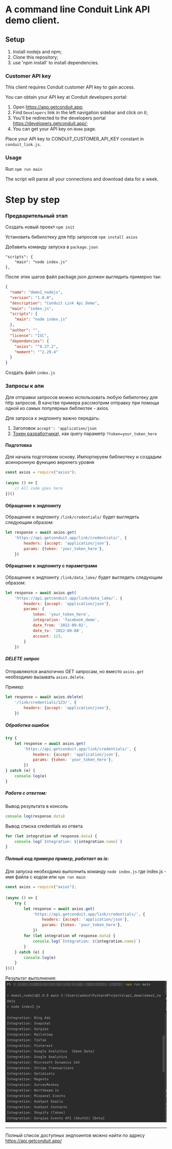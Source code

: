 # A command line Conduit Link API demo client.

## Setup

1. Install nodejs and npm;
2. Clone this repository;
3. use 'npm install' to install dependencies.

### Customer API key

This client requires Conduit customer API key to gain access.

You can obtain your API key at Conduit developers portal:
1. Open https://app.getconduit.app;
2. Find `Developers` link in the left navigation sidebar and click on it;
3. You'll be redirected to the developers portal https://developers.getconduit.app/;
4. You can get your API key on `Home` page.

Place your API key to CONDUIT_CUSTOMER_API_KEY constant in `conduit_link.js`.

### Usage

Run `npm run main`

The script will parse all your connections and download data for a week.

# Step by step

### Предварительный этап

Создать новый проект
`npm init`

Установить бибилотеку для http запросов
`npm install axios`

Добавить команду запуска в `package.json`

```
"scripts": {
    "main": "node index.js"
},
```

После этих шагов файл package.json должен выглядить примерно так:

```json
{
  "name": "demo1_nodejs",
  "version": "1.0.0",
  "description": "Conduit Link Api Demo",
  "main": "index.js",
  "scripts": {
    "main": "node index.js"
  },
  "author": "",
  "license": "ISC",
  "dependencies": {
    "axios": "^0.27.2",
    "moment": "^2.29.4"
  }
}
```

Создать файл `index.js`

### Запросы к апи

Для отправки запросов можно использовать любую бибилотеку для http запросов.
В качстве примера рассмотрим отправку при помощи одной из самых популярных библиотек - axios.

Для запроса к эндпоинту важно передать:

1) Заголовок `accept': 'application/json`
2) [Токен разработчика](#customer-api-key)), как query параметр `?token=your_token_here`


#### Подготовка

Для начала подготовим основу.
Импортируем библиотеку и создадим асинхронную функцию верхнего уровня

```js 
const axios = require("axios");

(async () => {
    // All code goes here
})()
```

#### Обращение к эндпоинту

Обращение к эндпоинту `/link/credentials/` будет выглядеть следующим образом:

```js
let response = await axios.get(
    'https://api.getconduit.app/link/credentials/', {
        headers: {accept: 'application/json'},
        params: {token: 'your_token_here'},
    })
```

#### Обращение к эндпоинту с параметрами

Обращение к эндпоинту `/link/data_lake/` будет выглядеть следующим образом:

```js
let response = await axios.get(
    'https://api.getconduit.app/link/data_lake/', {
        headers: {accept: 'application/json'},
        params: {
            token: 'your_token_here',
            integration: 'facebook_demo',
            date_from: '2022-09-02',
            date_to: '2022-09-08',
            account: 123,
        }
    })
```

##### DELETE запрос
Отправляются аналогично GET запросам, но вместо `axios.get`
необходимо вызывать `axios.delete`.

Пример:

```js
let response = await axios.delete(
    '/link/credentials/123/', {
        headers: {accept: 'application/json'},
    })
```

##### Обработка ошибок

```js
try {
    let response = await axios.get(
        'https://api.getconduit.app/link/credentials/', {
            headers: {accept: 'application/json'},
            params: {token: 'your_token_here'},
        })
} catch (e) {
    console.log(e)
}
```

##### Работа с ответом:

Вывод результата в консоль

```js
console.log(response.data)
```

Вывод списка credentials из ответа

```js
for (let integration of response.data) {
    console.log(`Integration: ${integration.name}`)
}
```

##### Полный код примера пример, работает as is:

Для запуска необходимо выполнить команду
`node index.js` где index.js - имя файла с кодом или `npm run main`

```js
const axios = require("axios");

(async () => {
    try {
        let response = await axios.get(
            'https://api.getconduit.app/link/credentials/', {
                headers: {accept: 'application/json'},
                params: {token: 'your_token_here'},
            })
        for (let integration of response.data) {
            console.log(`Integration: ${integration.name}`)
        }
    } catch (e) {
        console.log(e)
    }
})()
```

Результат выполнения:
![](./docs/run_result.png)

____

Полный список доступных эндпоинтов можно найти по адресу https://api.getconduit.app/